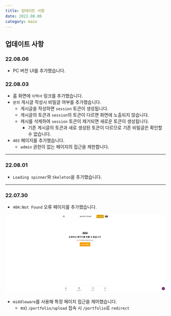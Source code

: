 ```yaml
---
title: 업데이트 사항
date: 2022.08.06
category: main
---
```


## 업데이트 사항

### **22.08.06**

- PC 버전 UI를 추가했습니다.

### **22.08.03**

- 홈 화면에 `이력서` 링크를 추가했습니다.
- `문의` 게시글 작성시 비밀글 여부를 추가했습니다.
  - 게시글을 작성하면 `session` 토큰이 생성됩니다.
  - 게시글의 토큰과 `session`의 토큰이 다르면 화면에 노출되지 않습니다.
  - 캐시를 삭제하여 `session` 토큰이 제거되면 새로운 토큰이 생성됩니다.
    - 기존 게시글의 토큰과 새로 생성된 토큰이 다르므로 기존 비밀글은 확인할 수 없습니다.
- `403` 페이지를 추가했습니다.
  - `admin` 권한이 없는 페이지의 접근을 제한합니다.

---

### **22.08.01**

- `Loading spinner`와 `Skeleton`을 추가했습니다.

---

### **22.07.30**

- `404:Not Found` 오류 페이지를 추가했습니다.

![404](https://raw.githubusercontent.com/Real-Bird/pb/master/portfolio_zip/myground/10-404.jpg)

- `middleware`를 사용해 특정 페이지 접근을 제어했습니다.
  - ex) `/portfolio/upload` 접속 시 `/portfolio`로 `redirect`
